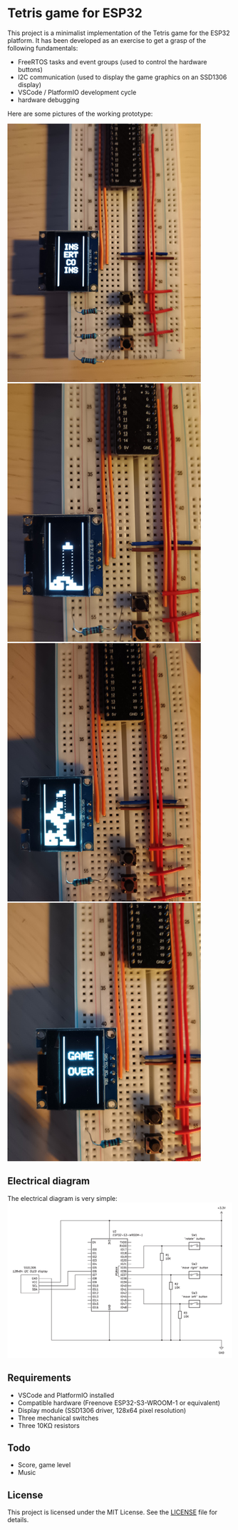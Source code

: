 # Tetris game for ESP32

This project is a minimalist implementation of the Tetris game for the ESP32 platform.
It has been developed as an exercise to get a grasp of the following fundamentals:

* FreeRTOS tasks and event groups (used to control the hardware buttons)
* I2C communication (used to display the game graphics on an SSD1306 display)
* VSCode / PlatformIO development cycle
* hardware debugging

Here are some pictures of the working prototype:

![(INSERT COINS)](img/ss1.jpg)
![(Gameplay)](img/ss2.jpg)
![(More gameplay)](img/ss3.jpg)
![(GAME OVER)](img/ss4.jpg)

## Electrical diagram

The electrical diagram is very simple:
![(Electrical diagram)](img/diagram.png)

## Requirements

* VSCode and PlatformIO installed
* Compatible hardware (Freenove ESP32-S3-WROOM-1 or equivalent)
* Display module (SSD1306 driver, 128x64 pixel resolution)
* Three mechanical switches
* Three 10K&#8486; resistors

## Todo

* Score, game level
* Music

## License

This project is licensed under the MIT License. See the [LICENSE](LICENSE.txt) file for details.